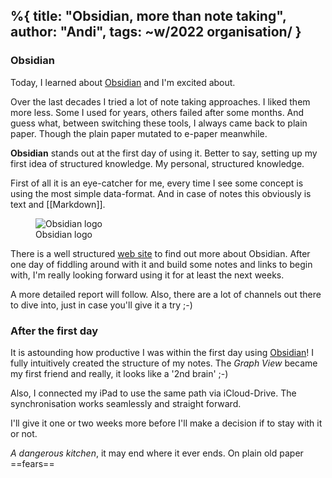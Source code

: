 %{
title: "Obsidian, more than note taking",
author: "Andi",
tags: ~w/2022 organisation/
}
---
### Obsidian

Today, I learned about [Obsidian][] and I'm excited about.

Over the last decades I tried a lot of note taking approaches. I liked them more 
less. Some I used for years, others failed after some months.
And guess what, between switching these tools, I always came back to plain paper. Though
the plain paper mutated to e-paper meanwhile.

**Obsidian** stands out at the first day of using it. Better to say, setting up my first
idea of structured knowledge. My personal, structured knowledge.

First of all it is an eye-catcher for me, every time I see some concept is using the 
most simple data-format. And in case of notes this obviously is text and [[Markdown]].


<figure><img src="/images/2022/obsidian.png" alt="Obsidian logo"/><figcaption>Obsidian logo</figcaption></figure>

There is a well structured [web site](https://obsidian.md) to find out more about Obsidian.
After one day of fiddling around with it and build some notes and links to begin with,
I'm really looking forward using it for at least the next weeks.

A more detailed report will follow. Also, there are a lot of channels out there to dive
into, just in case you'll give it a try ;-)

### After the first day

It is astounding how productive I was within the first day using [Obsidian][]! I fully
intuitively created the structure of my notes. The *Graph View* became my first friend
and really, it looks like a '2nd brain' ;-)

Also, I connected my iPad to use the same path via iCloud-Drive. The synchronisation works
seamlessly and straight forward.

I'll give it one or two weeks more before I'll make a decision if to stay with it or not.

*A dangerous kitchen*, it may end where it ever ends. On plain old paper ==fears==


[Obsidian]: https://obsidian.md
